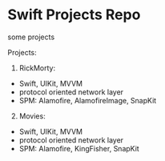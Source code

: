 # Swift Projects Repo

some projects

Projects: 
  
1. RickMorty:
  - Swift, UIKit, MVVM
  - protocol oriented network layer
  - SPM: Alamofire, AlamofireImage, SnapKit

2. Movies:
  - Swift, UIKit, MVVM
  - protocol oriented network layer
  - SPM: Alamofire, KingFisher, SnapKit
